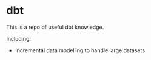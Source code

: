# dbt
This is a repo of useful dbt knowledge.

Including:

- Incremental data modelling to handle large datasets
